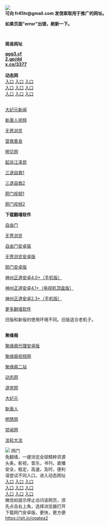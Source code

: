 <td align="center"><a target="_blank" href="https://raw.githubusercontent.com/szzd1/szzd1.github.io/master/1.JPG"><img src="https://raw.githubusercontent.com/szzd1/2/master/6.JPG" style="max-width:100%;"></a></td><br>
<strong>可向 fr45tr@gmail.com 发信索取用于推广的网址。</strong>
<p><strong>如果页面"error"出错，刷新一下。</strong></p>
<br>
<p><strong>简易网址</strong></p>
<strong><a href="http://ggg3.cf">ggg3.cf</a></strong><br>
<strong><a href="http://2.gp/dd">2.gp/dd</a></strong><br>
<strong><a href="http://x.co/3377">x.co/3377</a></strong><br>
<br>
<strong>动态网</strong>
<br>
      <a href="http://t.cn/R11arRD" rel="nofollow">入口</a>
      <a href="http://219.85.108.193/1" rel="nofollow">入口</a>
      <a href="http://rbvgzj.behjsd.gq/70cdtw" rel="nofollow">入口</a><br>
      <a href="http://rbvgzj.behjsd.gq/70ydtw" rel="nofollow">入口</a>
      <a href="http://rbvgzj.behjsd.gq/70ip03dw" rel="nofollow">入口</a>
      <a href="http://rbvgzj.behjsd.gq/70fdtw" rel="nofollow">入口</a><br>
      <a href="http://rbvgzj.behjsd.gq/70sdtw" rel="nofollow">入口</a>
      <a href="http://rbvgzj.behjsd.gq/70ip04dw" rel="nofollow">入口</a>
      <a href="http://rbvgzj.behjsd.gq/70hdtw" rel="nofollow">入口</a><br>

<br>
<p><a href="http://t.cn/R11arrl" rel="nofollow">大纪元新闻</a></p>
<p><a href="http://t.cn/R11arsZ" rel="nofollow">新唐人视频</a></p>
<p><a href="http://t.cn/R11adwx" rel="nofollow">无界浏览</a></p>
<p><a href="http://rbvgzj.behjsd.gq/70gqg" rel="nofollow">营救善良</a></p>
<p><a href="http://rbvgzj.behjsd.gq/mjw" rel="nofollow">明见网</a></p>
<p><a href="http://rbvgzj.behjsd.gq/70gsj" rel="nofollow">起诉江泽民</a></p>
<p><a href="http://t.cn/R11arWd">三退自救1</a></p>
<p><a href="http://rbvgzj.behjsd.gq/szmst" rel="nofollow">三退自救2</a></p>
<p><a href="http://t.cn/R11aroX" rel="nofollow">网门视频1</a></p>
<p><a href="http://mhvvivli.bdcadfdl.ga" rel="nofollow">网门视频2</a></p>
<p><strong>下载翻墙软件</strong></p>


<p><a href="https://git.io/fgp" rel="nofollow">自由门</a></p>
<p><a href="https://git.io/vEJlj rel="nofollow">无界浏览</a></p>
<p><a href="https://git.io/fgma" rel="nofollow">自由门安卓版</a></p>
<p><a href="https://s3.amazonaws.com/693/um.apk" rel="nofollow">无界浏览安卓版</a></p>
<p><a href="https://git.io/ogatea2">网门安卓版</a></p>
<p><a href="https://git.io/vQjqe" rel="nofollow">神州正道安卓4.0+（手机版）</a></p>
<p><a href="https://git.io/vAonz" rel="nofollow">神州正道安卓4.1+（电视机顶盒版）</a></p>
<p><a href="https://git.io/vA5GO" rel="nofollow">神州正道安卓2.3+（手机版）</a></p>
<p><a href="https://github.com/bannedbook/fanqiang/wiki">更多翻墙软件</a></p>
旧版和新版的使用环境不同。旧版适合老机子。<br>


<br>
<p><strong>聚缘阁</strong></p>
<p><a href="https://github.com/hao369/a/raw/master/j8.apk">聚缘阁代理安卓版</a></p>
<p><a href="http://hao123.98uz.ga/9.html" rel="nofollow">聚缘阁视频网</a></p>
<p><a href="http://hao123.98uz.ga/j2" rel="nofollow">聚缘阁二站</a></p>
<p><a href="http://hao123.98uz.ga/" rel="nofollow">动态网</a></p>
<p><a href="http://hao123.98uz.ga/?id=8" rel="nofollow">退党网</a></p>
<p><a href="http://hao123.98uz.ga/?id=7" rel="nofollow">大纪元</a></p>
<p><a href="http://hao123.98uz.ga/?id=5" rel="nofollow">新唐人</a></p>
<p><a href="http://hao123.98uz.ga/?id=3" rel="nofollow">明慧网</a></p>
<p><a href="http://hao123.98uz.ga/?id=16" rel="nofollow">禁闻网</a></p>
<p><a href="http://hao123.98uz.ga/?id=15" rel="nofollow">法轮大法</a></p>
<td align="center"><a target="_blank" href="https://cloud.githubusercontent.com/assets/11880933/13434984/f430fae2-e012-11e5-814f-c2df1e82b247.jpg"><img src="https://cloud.githubusercontent.com/assets/11880933/13434984/f430fae2-e012-11e5-814f-c2df1e82b247.jpg" style="max-width:100%;"></a></td>
  </tr>
  <tr>
    <td align="center">网门<br>
      免翻墙，一键浏览全球精粹资源<br>
      头条，影视，音乐，书刊，直播<br>
      安全，稳定，高速，及时，便利<br>
    </td>
  </tr><tr>
    <td align="center">请尝试不同入口，进入动态网址<br>      
      <a href="https://s3.us-east-2.amazonaws.com/ogateh/show.htm?from=852" rel="nofollow">入口</a>
      <a href="https://s3.eu-west-2.amazonaws.com/ogatel/show.htm?from=852" rel="nofollow">入口</a>
      <a href="https://s3.amazonaws.com/ogate/show.htm?from=852" rel="nofollow">入口</a><br>
      <a href="https://s3.ap-northeast-2.amazonaws.com/ogates/show.htm?from=852" rel="nofollow">入口</a>
      <a href="https://s3.eu-central-1.amazonaws.com/ogatef/show.htm?from=852" rel="nofollow">入口</a>
      <a href="https://s3.ap-south-1.amazonaws.com/ogatem/show.htm?from=852" rel="nofollow">入口</a><br>
      <a href="https://s3-us-west-1.amazonaws.com/ogaten/show.htm?from=852" rel="nofollow">入口</a>
      <a href="https://s3.ca-central-1.amazonaws.com/ogatec/show.htm?from=852" rel="nofollow">入口</a>
      <a href="https://s3-ap-northeast-1.amazonaws.com/ogatet/show.htm?from=852" rel="nofollow">入口</a><br>
      微信如提示停止访问该网页，须<br>
      先点击右上角，选择浏览器打开<br>
    </td>
  </tr>
  <tr>
    <td align="center">
      下载网门安卓版，更快，更方便<br><a href="https://raw.githubusercontent.com/oGate2/up/master/oGate.apk" rel="nofollow">https://git.io/ogatea2</a><br>
